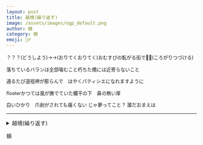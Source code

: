 ```yaml
---
layout: post
title: 越境(繰り返す)
image: /assets/images/ogp_default.png
author: 蛸
category: 蛸
emoji: 🧝‍♂️
---
```


<div class="tanka-area" style="font-size: 90%"><div class="tanka">
<p>？？？(どうしよう)→→(おりてくおりてく)おむすびの転がる街で🔄🔄(ころがりつづける)</p>
<p>落ちているバランは全部噛むこと朽ちた橋には近寄らないこと</p>
<p>通るたび道祖神が膨らんで　はやくパティシエになれますように</p>
<p>floaterかつては風が撫でていた欄干の下　鼻の無い屖</p>
<p>白いひかり　爪剥がされても痛くない じゃ夢ってこと？&emsp14;誰だおまえは</p></div></div>

---

<details><summary>越境(繰り返す)</summary>
？？？(どうしよう)→→(おりてくおりてく)おむすびの転がる街で🔄🔄(ころがりつづける)<br />
落ちているバランは全部噛むこと朽ちた橋には近寄らないこと<br />
通るたび道祖神が膨らんで　はやくパティシエになれますように<br />
floaterかつては風が撫でていた欄干の下　鼻の無い屖<br />
白いひかり　爪剥がされても痛くない じゃ夢ってこと？&emsp14;誰だおまえは<br />
<br />
</details>

蛸
